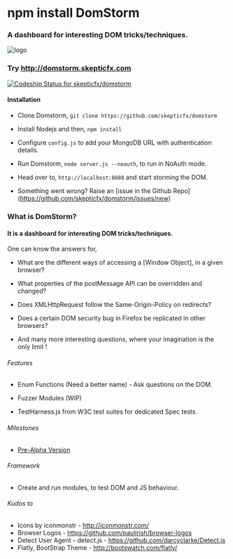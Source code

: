 npm install DomStorm
=========
### A dashboard for interesting DOM tricks/techniques.

![logo](https://raw.github.com/skepticfx/Dom-Storm/master/public/imgs/dom-storm-logo.png)

### Try http://domstorm.skepticfx.com

[ ![Codeship Status for skepticfx/domstorm](https://www.codeship.io/projects/b3b95170-efd2-0131-0c85-62ba7cdbe292/status)](https://www.codeship.io/projects/27071)
#### Installation
* Clone Domstorm, `git clone https://github.com/skepticfx/domstorm`

* Install Nodejs and then, `npm install`

* Configure `config.js` to add your MongoDB URL with authentication details.

* Run Domstorm, `node server.js --noauth`, to run in NoAuth mode.

* Head over to, `http://localhost:8080` and start storming the DOM.

* Something went wrong? Raise an [issue in the Github Repo] (https://github.com/skepticfx/domstorm/issues/new)

### What is DomStorm?
#### It is a dashboard for interesting DOM tricks/techniques.
One can know the answers for,

* What are the different ways of accessing a [Window Object], in a given browser?

* What properties of the postMessage API can be overridden and changed?

* Does XMLHttpRequest follow the Same-Origin-Policy on redirects?

* Does a certain DOM security bug in Firefox be replicated in other browsers?

* And many more interesting questions, where your imagination is the only limit !

###### Features
* Enum Functions (Need a better name) - Ask questions on the DOM.

* Fuzzer Modules (WIP)

* TestHarness.js from W3C test suites for dedicated Spec tests.

###### Milestones
* [Pre-Alpha Version](https://github.com/skepticfx/Dom-Storm/issues?milestone=1&state=open)

###### Framework

* Create and run modules, to test DOM and JS behaviour.

###### Kudos to

* Icons by iconmonstr - http://iconmonstr.com/
* Browser Logos - https://github.com/paulirish/browser-logos
* Detect User Agent - detect.js - https://github.com/darcyclarke/Detect.js
* Flatly,  BootStrap Theme - http://bootswatch.com/flatly/
